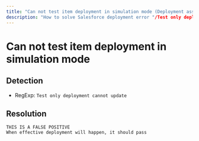 ```yaml
---
title: "Can not test item deployment in simulation mode (Deployment assistant)"
description: "How to solve Salesforce deployment error "/Test only deployment cannot update""
---
```

<!-- markdownlint-disable MD013 -->
# Can not test item deployment in simulation mode

## Detection

- RegExp: `Test only deployment cannot update`

## Resolution

```shell
THIS IS A FALSE POSITIVE
When effective deployment will happen, it should pass
```
